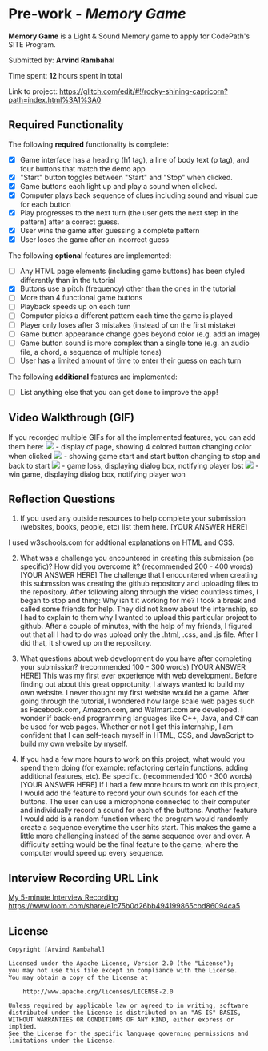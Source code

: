 # Pre-work - *Memory Game*

**Memory Game** is a Light & Sound Memory game to apply for CodePath's SITE Program. 

Submitted by: **Arvind Rambahal**

Time spent: **12** hours spent in total

Link to project: https://glitch.com/edit/#!/rocky-shining-capricorn?path=index.html%3A1%3A0

## Required Functionality

The following **required** functionality is complete:

* [x] Game interface has a heading (h1 tag), a line of body text (p tag), and four buttons that match the demo app
* [x] "Start" button toggles between "Start" and "Stop" when clicked. 
* [x] Game buttons each light up and play a sound when clicked. 
* [x] Computer plays back sequence of clues including sound and visual cue for each button
* [x] Play progresses to the next turn (the user gets the next step in the pattern) after a correct guess. 
* [x] User wins the game after guessing a complete pattern
* [x] User loses the game after an incorrect guess

The following **optional** features are implemented:

* [ ] Any HTML page elements (including game buttons) has been styled differently than in the tutorial
* [x] Buttons use a pitch (frequency) other than the ones in the tutorial
* [ ] More than 4 functional game buttons
* [ ] Playback speeds up on each turn
* [ ] Computer picks a different pattern each time the game is played
* [ ] Player only loses after 3 mistakes (instead of on the first mistake)
* [ ] Game button appearance change goes beyond color (e.g. add an image)
* [ ] Game button sound is more complex than a single tone (e.g. an audio file, a chord, a sequence of multiple tones)
* [ ] User has a limited amount of time to enter their guess on each turn

The following **additional** features are implemented:

- [ ] List anything else that you can get done to improve the app!

## Video Walkthrough (GIF)

If you recorded multiple GIFs for all the implemented features, you can add them here:
![](http://g.recordit.co/tKr6OWpqrD.gif) - display of page, showing 4 colored button changing color when clicked
![](http://g.recordit.co/I4PmHYhqGD.gif) - showing game start and start button changing to stop and back to start
![](http://g.recordit.co/6PLhObMd5q.gif) - game loss, displaying dialog box, notifying player lost
![](http://g.recordit.co/wjKUNLId4V.gif) - win game, displaying dialog box, notifying player won

## Reflection Questions
1. If you used any outside resources to help complete your submission (websites, books, people, etc) list them here. 
[YOUR ANSWER HERE]

I used w3schools.com for addtional explanations on HTML and CSS.


2. What was a challenge you encountered in creating this submission (be specific)? How did you overcome it? (recommended 200 - 400 words) 
[YOUR ANSWER HERE]
The challenge that I encountered when creating this submssion was creating the github repository and uploading files to the repository. After following along through the video countless times, I began to stop and thing: Why isn't it working for me? I took a break and called some friends for help. They did not know about the internship, so I had to explain to them why I wanted to upload this particular project to github. After a couple of minutes, with the help of my friends, I figured out that all I had to do was upload only the .html, .css, and .js file. After I did that, it showed up on the repository. 

3. What questions about web development do you have after completing your submission? (recommended 100 - 300 words) 
[YOUR ANSWER HERE]
This was my first ever experience with web development. Before finding out about this great opprotunity, I always wanted to build my own website. I never thought my first website would be a game. After going through the tutorial, I wondered how large scale web pages such as Facebook.com, Amazon.com, and Walmart.com are developed. I wonder if back-end programming languages like C++, Java, and C# can be used for web pages. Whether or not I get this internship, I am confident that I can self-teach myself in HTML, CSS, and JavaScript to build my own website by myself. 

4. If you had a few more hours to work on this project, what would you spend them doing (for example: refactoring certain functions, adding additional features, etc). Be specific. (recommended 100 - 300 words) 
[YOUR ANSWER HERE]
If I had a few more hours to work on this project, I would add the feature to record your own sounds for each of the buttons. The user can use a microphone connected to their computer and individually record a sound for each of the buttons. Another feature I would add is a random function where the program would randomly create a sequence everytime the user hits start. This makes the game a little more challenging instead of the same sequence over and over. A difficulty setting would be the final feature to the game, where the computer would speed up every sequence.


## Interview Recording URL Link

[My 5-minute Interview Recording](your-link-here)
https://www.loom.com/share/e1c75b0d26bb494199865cbd86094ca5

## License

    Copyright [Arvind Rambahal]

    Licensed under the Apache License, Version 2.0 (the "License");
    you may not use this file except in compliance with the License.
    You may obtain a copy of the License at

        http://www.apache.org/licenses/LICENSE-2.0

    Unless required by applicable law or agreed to in writing, software
    distributed under the License is distributed on an "AS IS" BASIS,
    WITHOUT WARRANTIES OR CONDITIONS OF ANY KIND, either express or implied.
    See the License for the specific language governing permissions and
    limitations under the License.